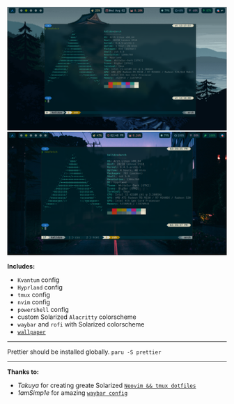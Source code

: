 ![](./screenshot.png?raw=true)
![](./screen.png?raw=true)

**Includes:**

- `Kvantum` config
- `Hyprland` config
- `tmux` config
- `nvim` config
- `powershell` config
- custom Solarized `Alacritty` colorscheme
- `waybar` and `rofi` with Solarized colorscheme
- [`wallpaper`](./wallpaper/wallpaper.png)

<hr />

 Prettier should be installed globally. `paru -S prettier`

<hr />

**Thanks to:**
- *Takuya* for creating greate Solarized [`Neovim && tmux dotfiles`](https://github.com/craftzdog/dotfiles-public)
- *1amSimp1e* for amazing [`waybar config`](https://github.com/1amSimp1e/dots)
